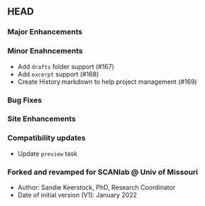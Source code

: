 ## HEAD

### Major Enhancements

### Minor Enahncements
  * Add `drafts` folder support (#167)
  * Add `excerpt` support (#168)
  * Create History.markdown to help project management (#169)

### Bug Fixes

### Site Enhancements

### Compatibility updates
  * Update `preview` task

### Forked and revamped for SCANlab @ Univ of Missouri
  * Author: Sandie Keerstock, PhD, Research Coordinator
  * Date of initial version (V1): January 2022


